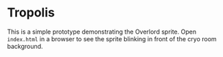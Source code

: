 # Tropolis

This is a simple prototype demonstrating the Overlord sprite. Open `index.html` in a browser to see the sprite blinking in front of the cryo room background.
